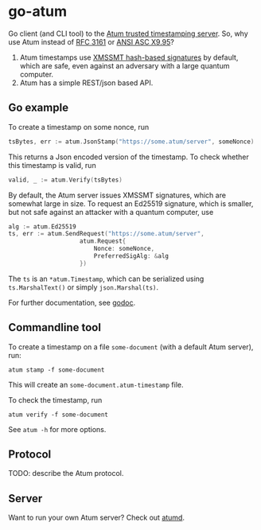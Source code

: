 go-atum
=======

Go client (and CLI tool) to the [Atum trusted timestamping server](
    https://github.com/bwesterb/atumd).
So, why use Atum instead of [RFC 3161](https://tools.ietf.org/html/rfc3161)
    or [ANSI ASC X9.95](https://en.wikipedia.org/wiki/ANSI_ASC_X9.95_Standard)?

 1.  Atum timestamps use [XMSSMT hash-based signatures](
     https://datatracker.ietf.org/doc/draft-irtf-cfrg-xmss-hash-based-signatures/)
     by default, which are safe, even against an adversary with
     a large quantum computer.
 2.  Atum has a simple REST/json based API.

Go example
----------
To create a timestamp on some nonce, run

```go
tsBytes, err := atum.JsonStamp("https://some.atum/server", someNonce)
```

This returns a Json encoded version of the timestamp.
To check whether this timestamp is valid, run

```go
valid, _ := atum.Verify(tsBytes)
```

By default, the Atum server issues XMSSMT signatures, which are somewhat large
in size. To request an Ed25519 signature, which is smaller, but not safe
against an attacker with a quantum computer, use

```go
alg := atum.Ed25519
ts, err := atum.SendRequest("https://some.atum/server",
                    atum.Request{
                        Nonce: someNonce,
                        PreferredSigAlg: &alg
                    })
```

The `ts` is an `*atum.Timestamp`, which can be serialized using
`ts.MarshalText()` or simply `json.Marshal(ts)`.

For further documentation, see [godoc](
    https://godoc.org/github.com/bwesterb/go-atum).


Commandline tool
----------------

To create a timestamp on a file `some-document` (with a default Atum server),
run:

```
atum stamp -f some-document
```

This will create an `some-document.atum-timestamp` file.

To check the timestamp, run

```
atum verify -f some-document
```

See `atum -h` for more options.

Protocol
--------

TODO: describe the Atum protocol.

Server
------

Want to run your own Atum server?  Check out [atumd](
    https://github.com/bwesterb/atumd).
